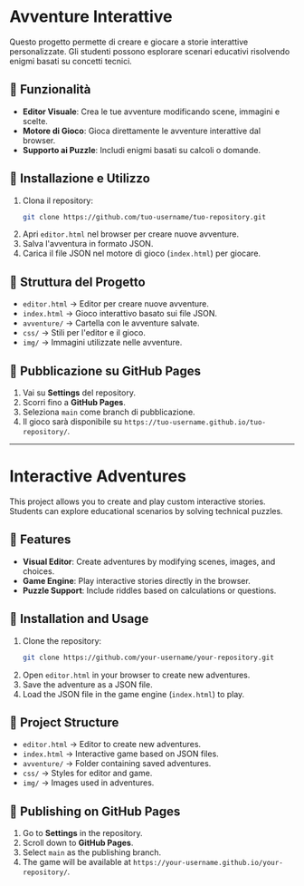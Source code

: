 # Avventure Interattive

Questo progetto permette di creare e giocare a storie interattive personalizzate. Gli studenti possono esplorare scenari educativi risolvendo enigmi basati su concetti tecnici.

## 📌 Funzionalità
- **Editor Visuale**: Crea le tue avventure modificando scene, immagini e scelte.
- **Motore di Gioco**: Gioca direttamente le avventure interattive dal browser.
- **Supporto ai Puzzle**: Includi enigmi basati su calcoli o domande.

## 🚀 Installazione e Utilizzo
1. Clona il repository:
   ```sh
   git clone https://github.com/tuo-username/tuo-repository.git
   ```
2. Apri `editor.html` nel browser per creare nuove avventure.
3. Salva l'avventura in formato JSON.
4. Carica il file JSON nel motore di gioco (`index.html`) per giocare.

## 📂 Struttura del Progetto
- `editor.html` → Editor per creare nuove avventure.
- `index.html`  → Gioco interattivo basato sui file JSON.
- `avventure/` → Cartella con le avventure salvate.
- `css/` → Stili per l'editor e il gioco.
- `img/` → Immagini utilizzate nelle avventure.

## 🔗 Pubblicazione su GitHub Pages
1. Vai su **Settings** del repository.
2. Scorri fino a **GitHub Pages**.
3. Seleziona `main` come branch di pubblicazione.
4. Il gioco sarà disponibile su `https://tuo-username.github.io/tuo-repository/`.

---

# Interactive Adventures

This project allows you to create and play custom interactive stories. Students can explore educational scenarios by solving technical puzzles.

## 📌 Features
- **Visual Editor**: Create adventures by modifying scenes, images, and choices.
- **Game Engine**: Play interactive stories directly in the browser.
- **Puzzle Support**: Include riddles based on calculations or questions.

## 🚀 Installation and Usage
1. Clone the repository:
   ```sh
   git clone https://github.com/your-username/your-repository.git
   ```
2. Open `editor.html` in your browser to create new adventures.
3. Save the adventure as a JSON file.
4. Load the JSON file in the game engine (`index.html`) to play.

## 📂 Project Structure
- `editor.html` → Editor to create new adventures.
- `index.html`  → Interactive game based on JSON files.
- `avventure/` → Folder containing saved adventures.
- `css/` → Styles for editor and game.
- `img/` → Images used in adventures.

## 🔗 Publishing on GitHub Pages
1. Go to **Settings** in the repository.
2. Scroll down to **GitHub Pages**.
3. Select `main` as the publishing branch.
4. The game will be available at `https://your-username.github.io/your-repository/`.

